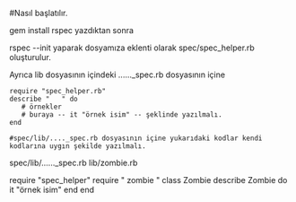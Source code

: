 #Nasıl başlatılır.

gem install rspec yazdıktan sonra 

rspec --init yaparak dosyamıza eklenti olarak spec/spec_helper.rb oluşturulur.

Ayrıca lib dosyasının içindeki ......_spec.rb dosyasının içine 
    
    require "spec_helper.rb"
    describe "   " do
       # örnekler
       # buraya -- it "örnek isim" -- şeklinde yazılmalı.
    end
    
    #spec/lib/...._spec.rb dosyasının içine yukarıdaki kodlar kendi kodlarına uygın şekilde yazılmalı.


spec/lib/......_spec.rb                      lib/zombie.rb

require "spec_helper"
require " zombie "          		             class Zombie
  describe Zombie do
    it "örnek isim"				                   end
  end
